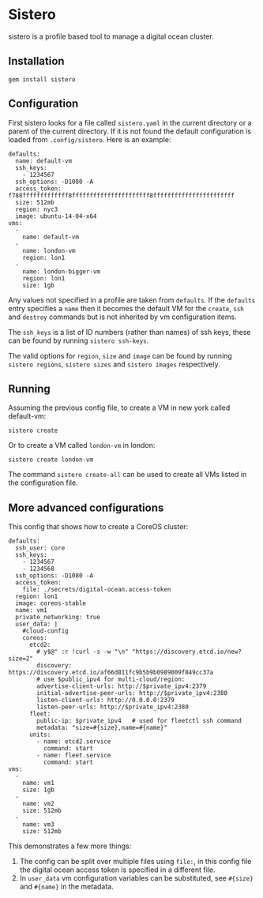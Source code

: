 # Sistero

sistero is a profile based tool to manage a digital ocean cluster.

## Installation

```gem install sistero```

## Configuration

First sistero looks for a file called `sistero.yaml` in the current directory or a parent of the current directory. If it is not found the default configuration is loaded from `.config/sistero`. Here is an example:

```
defaults:
  name: default-vm
  ssh_keys:
    - 1234567
  ssh_options: -D1080 -A
  access_token: f788fffffffffffff8ffffffffffffffffffffff8fffffffffffffffffffffff
  size: 512mb
  region: nyc3
  image: ubuntu-14-04-x64
vms:
  -
    name: default-vm
  -
    name: london-vm
    region: lon1
  -
    name: london-bigger-vm
    region: lon1
    size: 1gb
```

Any values not specified in a profile are taken from `defaults`. If the `defaults` entry specifies a `name` then it becomes the default VM for the `create`, `ssh` and `destroy` commands but is not inherited by vm configuration items.

The `ssh_keys` is a list of ID numbers (rather than names) of ssh keys, these can be found by running `sistero ssh-keys`.

The valid options for `region`, `size` and `image` can be found by running `sistero regions`, `sistero sizes` and `sistero images` respectively.

## Running

Assuming the previous config file, to create a VM in new york called default-vm:
```
sistero create
```

Or to create a VM called `london-vm` in london:
```
sistero create london-vm
```

The command `sistero create-all` can be used to create all VMs listed in the configuration file.

## More advanced configurations

This config that shows how to create a CoreOS cluster:

```
defaults:
  ssh_user: core
  ssh_keys:
    - 1234567
    - 1234568
  ssh_options: -D1080 -A
  access_token:
    file: ./secrets/digital-ocean.access-token
  region: lon1
  image: coreos-stable
  name: vm1
  private_networking: true
  user_data: |
    #cloud-config
    coreos:
      etcd2:
        # y$@" :r !curl -s -w "\n" "https://discovery.etcd.io/new?size=2"
        discovery: https://discovery.etcd.io/af66d811fc9b5b9b0989009f849cc37a
        # use $public_ipv4 for multi-cloud/region:
        advertise-client-urls: http://$private_ipv4:2379
        initial-advertise-peer-urls: http://$private_ipv4:2380
        listen-client-urls: http://0.0.0.0:2379
        listen-peer-urls: http://$private_ipv4:2380
      fleet:
        public-ip: $private_ipv4   # used for fleetctl ssh command
        metadata: "size=#{size},name=#{name}"
      units:
        - name: etcd2.service
          command: start
        - name: fleet.service
          command: start
vms:
  -
    name: vm1
    size: 1gb
  -
    name: vm2
    size: 512mb
  -
    name: vm3
    size: 512mb
```

This demonstrates a few more things:

1. The config can be split over multiple files using `file:`, in this config file the digital ocean access token is specified in a different file.
2. In `user_data` vm configuration variables can be substituted, see `#{size}` and `#{name}` in the metadata.

